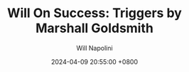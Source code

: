 ---
title: "Will On Success: Triggers by Marshall Goldsmith"
author: Will Napolini
date: 2024-04-09 20:55:00 +0800
categories: [Mindset, Book-summaries]
tags:
  [
    triggers,
    marshall-goldsmith,
    self-improvement,
    habit-formation,
    behavioral-change,
    emotional-triggers,
    personal-growth,
    leadership,
    managing-behavior,
    effective-communication,
    coaching,
    mindfulness,
    stress-management,
    conflict-resolution
  ]
image: https://pbs.twimg.com/media/GO2IiDFWEAAz_39?format=jpg&name=large
alt: "Will On Success: Triggers by Marshall Goldsmith"
fallback:
  - 
  # Replace with the URL of your backup image
  -
  # Replace with the URL of your backup image
---